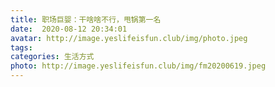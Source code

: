 ```yaml
---
title: 职场巨婴：干啥啥不行，甩锅第一名
date:  2020-08-12 20:34:01
avatar: http://image.yeslifeisfun.club/img/photo.jpeg
tags: 
categories: 生活方式
photo: http://image.yeslifeisfun.club/img/fm20200619.jpeg
---
```


